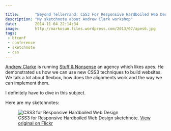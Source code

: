 ```yaml
---

title:       "Beyond Tellerrand: CSS3 For Responsive Hardboiled Web Design"
description: "My sketchnote about Andrew Clark workshop"
date:        2014-11-04 22:14:34
image:       http://markosun.files.wordpress.com/2013/07/apes6.jpg
tags:
 - btconf
 - conference
 - sketchnote
 - css
---
```


[Andrew Clarke](http://www.twitter.com/malarkey) is running [Stuff & Nonsense](http://stuffandnonsense.co.uk) an agency which likes apes. He demonstrated us how we can use new CSS3 techniques to build websites. We talk a lot about flexbox, how does the alignments work and the way we can implement them.

I definitely have to dive in this subject.   

Here are my sketchnotes:

<figure>
  <img src="https://farm6.staticflickr.com/5603/15710114371_239b9011e5.jpg" alt="CSS3 for Responsive Hardboiled Web Design">
  <figcaption>
  CSS3 for Responsive Hardboiled Web Design sketchnote. <a href="https://www.flickr.com/photos/alienlebarge/15710114371">View original on Flickr</a>
  </figcaption>
</figure>

